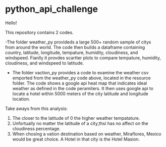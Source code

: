 # python_api_challenge

Hello! 


This repository contains 2 codes. 


-The folder weather_py provideds a large 500+ random sample of citys from around the world. The code then builds a dataframe containing country, latitude, longitude, tempature, humidity, cloudiness, and windspeed. Fianlly it provdes scartter plots to compare tempature, humidity, cloudiness, and windspeed to latitude. 


- The folder vaction_py provides a code to examine the  weather csv emported from the weather_py code above, located in the resource folder. The code shows a google api heat map that indicates ideal weather as defined in the code peramiters. It then uses google api to locate a hotel within 5000 meters of the city latitude and longitude location. 



Take aways from this analysis:


1. The closer to the latitude of 0 the higher weather tempatature. 
2. Unfortually no matter the latitude of a city,thsi has no affect on the cloudiness percentage. 
3. When chosing a vation destination based on weather, Miraflores, Mexico would be great choice. A Hotel in that city is the Hotel Masion.

